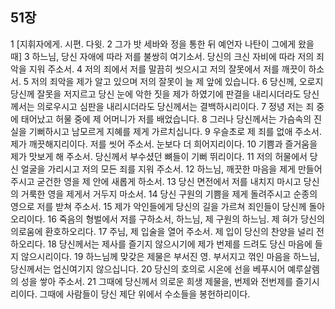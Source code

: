 ## 51장
1 [지휘자에게. 시편. 다윗.
2 그가 밧 세바와 정을 통한 뒤 예언자 나탄이 그에게 왔을 때]
3 하느님, 당신 자애에 따라 저를 불쌍히 여기소서. 당신의 크신 자비에 따라 저의 죄악을 지워 주소서.
4 저의 죄에서 저를 말끔히 씻으시고 저의 잘못에서 저를 깨끗이 하소서.
5 저의 죄악을 제가 알고 있으며 저의 잘못이 늘 제 앞에 있습니다.
6 당신께, 오로지 당신께 잘못을 저지르고 당신 눈에 악한 짓을 제가 하였기에 판결을 내리시더라도 당신께서는 의로우시고 심판을 내리시더라도 당신께서는 결백하시리이다.
7 정녕 저는 죄 중에 태어났고 허물 중에 제 어머니가 저를 배었습니다.
8 그러나 당신께서는 가슴속의 진실을 기뻐하시고 남모르게 지혜를 제게 가르치십니다.
9 우슬초로 제 죄를 없애 주소서. 제가 깨끗해지리이다. 저를 씻어 주소서. 눈보다 더 희어지리이다.
10 기쁨과 즐거움을 제가 맛보게 해 주소서. 당신께서 부수셨던 뼈들이 기뻐 뛰리이다.
11 저의 허물에서 당신 얼굴을 가리시고 저의 모든 죄를 지워 주소서.
12 하느님, 깨끗한 마음을 제게 만들어 주시고 굳건한 영을 제 안에 새롭게 하소서.
13 당신 면전에서 저를 내치지 마시고 당신의 거룩한 영을 제게서 거두지 마소서.
14 당신 구원의 기쁨을 제게 돌려주시고 순종의 영으로 저를 받쳐 주소서.
15 제가 악인들에게 당신의 길을 가르쳐 죄인들이 당신께 돌아오리이다.
16 죽음의 형벌에서 저를 구하소서, 하느님, 제 구원의 하느님. 제 혀가 당신의 의로움에 환호하오리다.
17 주님, 제 입술을 열어 주소서. 제 입이 당신의 찬양을 널리 전하오리다.
18 당신께서는 제사를 즐기지 않으시기에 제가 번제를 드려도 당신 마음에 들지 않으시리이다.
19 하느님께 맞갖은 제물은 부서진 영. 부서지고 꺾인 마음을 하느님, 당신께서는 업신여기지 않으십니다.
20 당신의 호의로 시온에 선을 베푸시어 예루살렘의 성을 쌓아 주소서.
21 그때에 당신께서 의로운 희생 제물을, 번제와 전번제를 즐기시리이다. 그때에 사람들이 당신 제단 위에서 수소들을 봉헌하리이다.
